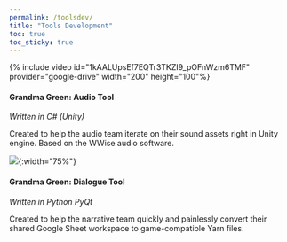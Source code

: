 ```yaml
---
permalink: /toolsdev/
title: "Tools Development"
toc: true
toc_sticky: true
---
```


{% include video id="1kAALUpsEf7EQTr3TKZI9_pOFnWzm6TMF" provider="google-drive" width="200" height="100"%}

#### Grandma Green: Audio Tool

*Written in C# (Unity)*

Created to help the audio team iterate on their sound assets right in Unity engine. Based on the WWise audio software.

![](/assets/images/portfolio/grandma-green-dialogue-tool.gif){:width="75%"}

#### Grandma Green: Dialogue Tool

*Written in Python PyQt*

Created to help the narrative team quickly and painlessly convert their shared Google Sheet workspace to game-compatible Yarn files.
